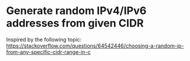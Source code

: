 # Generate random IPv4/IPv6 addresses from given CIDR

Inspired by the following topic:
https://stackoverflow.com/questions/64542446/choosing-a-random-ip-from-any-specific-cidr-range-in-c

